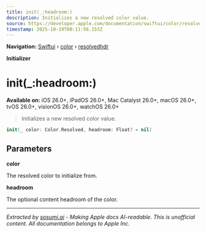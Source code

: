 ```yaml
---
title: init(_:headroom:)
description: Initializes a new resolved color value.
source: https://developer.apple.com/documentation/swiftui/color/resolvedhdr/init(_:headroom:)
timestamp: 2025-10-29T00:11:56.153Z
---
```


**Navigation:** [Swiftui](/documentation/swiftui) › [color](/documentation/swiftui/color) › [resolvedhdr](/documentation/swiftui/color/resolvedhdr)

**Initializer**

# init(_:headroom:)

**Available on:** iOS 26.0+, iPadOS 26.0+, Mac Catalyst 26.0+, macOS 26.0+, tvOS 26.0+, visionOS 26.0+, watchOS 26.0+

> Initializes a new resolved color value.

```swift
init(_ color: Color.Resolved, headroom: Float? = nil)
```

## Parameters

**color**

The resolved color to initialize from.



**headroom**

The optional content headroom of the color.

---

*Extracted by [sosumi.ai](https://sosumi.ai) - Making Apple docs AI-readable.*
*This is unofficial content. All documentation belongs to Apple Inc.*
